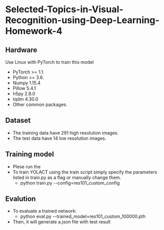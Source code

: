 # Selected-Topics-in-Visual-Recognition-using-Deep-Learning-Homework-4

## Hardware   
  Use Linux with PyTorch to train this model  
  - PyTorch >= 1.1.  
  - Python >= 3.6.
  - Numpy 1.15.4
  - Pillow 5.4.1
  - h5py 2.8.0
  - tqdm 4.30.0
  - Other common packages.  

## Dataset 
  * The training data have 291 high resolution images.
  * The test data have 14 low resolution images. 
  
## Training model
  * Plese run the 
  * To train YOLACT using the train script simply specify the parameters listed in train.py as a flag or manually change them.  
    - python train.py --config=res101_custom_config
## Evalution
  * To evaluate a trained network:  
    - python eval.py --trained_model=res101_custom_100000.pth
  * Then, it will generate a.json file with test result
